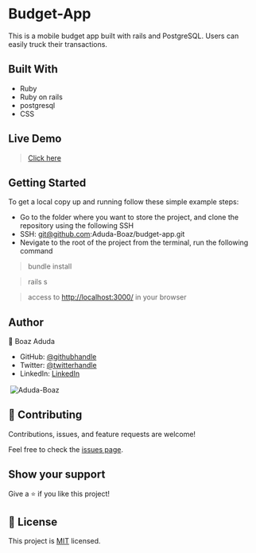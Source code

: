 # Budget-App

This is a mobile budget app built with rails and PostgreSQL. Users can easily truck their transactions.

## Built With

- Ruby
- Ruby on rails
- postgresql
- CSS


## Live Demo

 > [Click here](https://salty-escarpment-44866.herokuapp.com/)

## Getting Started

To get a local copy up and running follow these simple example steps:

- Go to the folder where you want to store the project, and clone the repository using the following SSH
- SSH: git@github.com:Aduda-Boaz/budget-app.git
- Nevigate to the root of the project from the terminal, run the following command

 > bundle install

 > rails s

 > access to <http://localhost:3000/> in your browser

## Author

👤 Boaz Aduda

- GitHub: [@githubhandle](https://github.com/Aduda-Boaz)
- Twitter: [@twitterhandle](https://twitter.com/BoazAduda)
- LinkedIn: [LinkedIn](https://www.linkedin.com/in/boaz-aduda/)

<p>&nbsp;<img align="center" src="https://github-readme-stats.vercel.app/api?username=Aduda-Boaz&show_icons=true&locale=en&theme=dark" alt="Aduda-Boaz" /></p>

## 🤝 Contributing

Contributions, issues, and feature requests are welcome!

Feel free to check the [issues page](../../issues/).

## Show your support

Give a ⭐️ if you like this project!

## 📝 License

This project is [MIT](./MIT.md) licensed.
